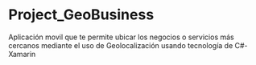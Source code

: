 # Project_GeoBusiness
Aplicación movil que te permite ubicar los negocios o servicios más cercanos mediante el uso de Geolocalización usando tecnología de C#- Xamarin
